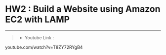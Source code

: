 # HW2 : Build a Website using Amazon EC2 with LAMP

---

> * Youtube Link : 

youtube.com/watch?v=T8ZY72RYgB4

